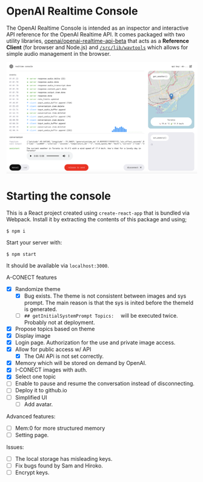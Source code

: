 # OpenAI Realtime Console

The OpenAI Realtime Console is intended as an inspector and interactive API reference
for the OpenAI Realtime API. It comes packaged with two utility libraries,
[openai/openai-realtime-api-beta](https://github.com/openai/openai-realtime-api-beta)
that acts as a **Reference Client** (for browser and Node.js) and
[`/src/lib/wavtools`](./src/lib/wavtools) which allows for simple audio
management in the browser.

<img src="/readme/realtime-console-demo.png" width="800" />

# Starting the console

This is a React project created using `create-react-app` that is bundled via Webpack.
Install it by extracting the contents of this package and using;

```shell
$ npm i
```

Start your server with:

```shell
$ npm start
```

It should be available via `localhost:3000`.


A-CONECT features
+ [x] Randomize theme
  + [x] Bug exists. The theme is not consistent between images and sys prompt. The main reason is that the sys is inited before the themeId is generated.
  + [ ] `## getInitialSystemPrompt Topics:  ` will be executed twice. Probably not at deployment.
+ [x] Propose topics based on theme
+ [x] Display image
+ [x] Login page. Authorization for the use and private image access.
+ [X] Allow for public access w/ API
  + [X] The OAI APi is not set correctly. 
+ [x] Memory which will be stored on demand by OpenAI.
+ [x] I-CONECT images with auth.
+ [x] Select one topic
+ [ ] Enable to pause and resume the conversation instead of disconnecting.
+ [ ] Deploy it to github.io
+ [ ] Simplified UI
  + [ ] Add avatar.

Advanced features:
+ [ ] Mem:0 for more structured memory
+ [ ] Setting page. 

Issues:
+ [ ] The local storage has misleading keys.
+ [ ] Fix bugs found by Sam and Hiroko.
+ [ ] Encrypt keys.
